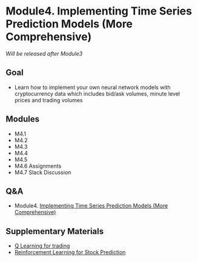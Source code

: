 # Module4. Implementing Time Series Prediction Models (More Comprehensive)

*Will be released after Module3*

## Goal
- Learn how to implement your own neural network models with cryptocurrency data which includes bid/ask volumes, minute level prices and trading volumes 

## Modules
- M4.1
- M4.2 
- M4.3 
- M4.4 
- M4.5
- M4.6 Assignments
- M4.7 Slack Discussion

## Q&A
- Module4. [Implementing Time Series Prediction Models (More Comprehensive)](../Q&A/Module4.md)

## Supplementary Materials
- [Q Learning for trading](https://www.youtube.com/watch?v=rRssY6FrTvU)
- [Reinforcement Learning for Stock Prediction](https://www.youtube.com/watch?v=05NqKJ0v7EE)